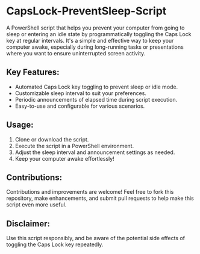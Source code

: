 # CapsLock-PreventSleep-Script
A PowerShell script that helps you prevent your computer from going to sleep or entering an idle state by programmatically toggling the Caps Lock key at regular intervals. It's a simple and effective way to keep your computer awake, especially during long-running tasks or presentations where you want to ensure uninterrupted screen activity.

## Key Features:

- Automated Caps Lock key toggling to prevent sleep or idle mode.
- Customizable sleep interval to suit your preferences.
- Periodic announcements of elapsed time during script execution.
- Easy-to-use and configurable for various scenarios.

## Usage:

1. Clone or download the script.
2. Execute the script in a PowerShell environment.
3. Adjust the sleep interval and announcement settings as needed.
4. Keep your computer awake effortlessly!

## Contributions:

Contributions and improvements are welcome! Feel free to fork this repository, make enhancements, and submit pull requests to help make this script even more useful.

## Disclaimer:

Use this script responsibly, and be aware of the potential side effects of toggling the Caps Lock key repeatedly.
